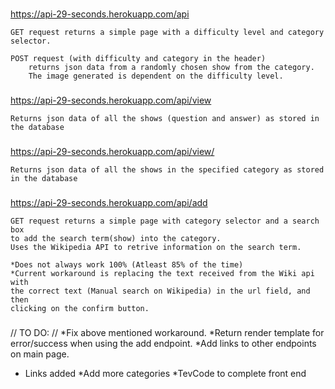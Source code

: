 ###
https://api-29-seconds.herokuapp.com/api

    GET request returns a simple page with a difficulty level and category selector.

    POST request (with difficulty and category in the header) 
        returns json data from a randomly chosen show from the category.
        The image generated is dependent on the difficulty level.

###
https://api-29-seconds.herokuapp.com/api/view
    
    Returns json data of all the shows (question and answer) as stored in the database

###
https://api-29-seconds.herokuapp.com/api/view/<category>
    
    Returns json data of all the shows in the specified category as stored in the database

###
https://api-29-seconds.herokuapp.com/api/add
    
    GET request returns a simple page with category selector and a search box 
    to add the search term(show) into the category.
    Uses the Wikipedia API to retrive information on the search term.
    
    *Does not always work 100% (Atleast 85% of the time)
    *Current workaround is replacing the text received from the Wiki api with 
    the correct text (Manual search on Wikipedia) in the url field, and then
    clicking on the confirm button.

###
// TO DO: //
*Fix above mentioned workaround.
*Return render template for error/success when using the add endpoint.
*Add links to other endpoints on main page.
- Links added
*Add more categories
*TevCode to complete front end